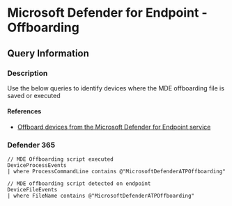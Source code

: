# Microsoft Defender for Endpoint - Offboarding

## Query Information

### Description

Use the below queries to identify devices where the MDE offboarding file is saved or executed


#### References

- [Offboard devices from the Microsoft Defender for Endpoint service](https://learn.microsoft.com/en-us/microsoft-365/security/defender-endpoint/offboard-machines?view=o365-worldwide)


### Defender 365

```Kusto
// MDE Offboarding script executed
DeviceProcessEvents
| where ProcessCommandLine contains @"MicrosoftDefenderATPOffboarding"
```


```Kusto
// MDE offboarding script detected on endpoint
DeviceFileEvents
| where FileName contains @"MicrosoftDefenderATPOffboarding"
```